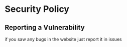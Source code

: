 # Security Policy

## Reporting a Vulnerability

if you saw any bugs in the website just report it in issues

